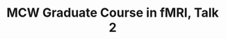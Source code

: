 ---
title: "MCW Graduate Course in fMRI, Talk 2"
project_id: 
conference_id: ""
presenters:
   - peter_bandettini
summary: "<p>MCW Graduate Course in fMRI, Talk 2, Milwaukee, WI</p>"
file: /assets/presentations/T203.ppt
filename: T203.ppt
layout: presentation
---